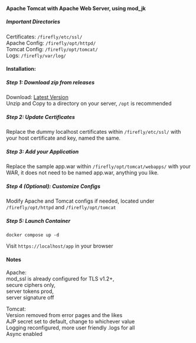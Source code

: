 #### Apache Tomcat with Apache Web Server, using mod_jk  
  
##### Important Directories  
Certificates: ``/firefly/etc/ssl/``  
Apache Config: ``/firefly/opt/httpd/``  
Tomcat Config: ``/firefly/opt/tomcat/``  
Logs: ``/firefly/var/log/``  
  
#### Installation:  
##### Step 1: Download zip from releases
  Download: [Latest Version](https://github.com/bshp/docker-bshp_firefly/archive/master.zip)  
  Unzip and Copy to a directory on your server, ``/opt`` is recommended  
  
##### Step 2: Update Certificates  
  Replace the dummy localhost certificates within ``/firefly/etc/ssl/`` with your host certificate and key, named the same.  
  
##### Step 3: Add your Application  
  Replace the sample app.war within ``/firefly/opt/tomcat/webapps/`` with your WAR, it does not need to be named app.war, anything you like.  
  
##### Step 4 (Optional): Customize Configs  
  Modify Apache and Tomcat configs if needed, located under ``/firefly/opt/httpd`` and ``/firefly/opt/tomcat``    
  
##### Step 5: Launch Container  
``
docker compose up -d
``  
  
Visit ``https://localhost/app`` in your browser  
  
#### Notes  
Apache:  
mod_ssl is already configured for TLS v1.2+,  
secure ciphers only,  
server tokens prod,  
server signature off  
  
Tomcat:  
Version removed from error pages and the likes  
AJP secret set to default, change to whichever value  
Logging reconfigured, more user friendly .logs for all  
Async enabled  
  
